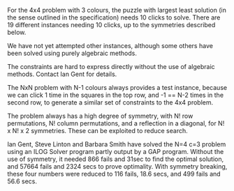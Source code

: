 For the 4x4 problem with 3 colours, the puzzle with largest least solution (in the sense outlined in the specification) needs 10 clicks to solve. There are 19 different instances needing 10 clicks, up to the symmetries described below.

We have not yet attempted other instances, although some others have been solved using purely algebraic methods.

The constraints are hard to express directly without the use of algebraic methods. Contact Ian Gent for details.

The NxN problem with N-1 colours always provides a test instance, because we can click 1 time in the squares in the top row, and -1 == N-2 times in the second row, to generate a similar set of constraints to the 4x4 problem.

The problem always has a high degree of symmetry, with N! row permutations, N! column permutations, and a reflection in a diagonal, for N! x N! x 2 symmetries. These can be exploited to reduce search.

Ian Gent, Steve Linton and Barbara Smith have solved the N=4 c=3 problem using an ILOG Solver program partly output by a GAP program. Without the use of symmetry, it needed 866 fails and 31sec to find the optimal solution, and 57664 fails and 2324 secs to prove optimality. With symmetry breaking, these four numbers were reduced to 116 fails, 18.6 secs, and 499 fails and 56.6 secs. 

